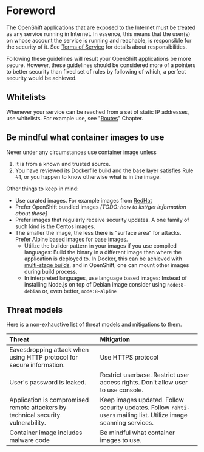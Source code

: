 # Foreword

The OpenShift applications that are exposed to the Internet must be treated as
any service running in Internet. In essence, this means that the user(s) on
whose account the service is running and reachable, is responsible for the
security of it. See [Terms of Service]() for details about responsibilities.

Following these guidelines will result your OpenShift applications be more
secure. However, these guidelines should be considered more of a pointers to
better security than fixed set of rules by following of which, a perfect
security would be achieved.

## Whitelists

Whenever your service can be reached from a set of static IP addresses, use
whitelists. For example use, see
"[Routes](../tutorials/elemental_tutorial#routes)" Chapter.

## Be mindful what container images to use

Never under any circumstances use container image unless

1.  It is from a known and trusted source.
2.  You have reviewed its Dockerfile build and the base layer satisfies Rule
    #1, or you happen to know otherwise what is in the image.

Other things to keep in mind:

* Use curated images. For example images from [RedHat](https://access.redhat.com/containers/#/)
* Prefer OpenShift bundled images *[TODO: how to list/get information about
  these]*
* Prefer images that regularly receive security updates. A one family
  of such kind is the Centos images.
* The smaller the image, the less there is "surface area" for attacks. Prefer
  Alpine based images for base images.
    * Utilize the builder pattern in your images if you use compiled languages:
      Build the binary in a different image than where the application is
      deployed to. In Docker, this can be achieved with [multi-stage
      builds](https://docs.docker.com/develop/develop-images/multistage-build/),
      and in OpenShift, one can mount other images during build process.
    * In interpreted languages, use language based images: Instead of
      installing Node.js on top of Debian image consider using `node:8-debian`
      or, even better, `node:8-alpine`

## Threat models

Here is a non-exhaustive list of threat models and mitigations to them.

| Threat | Mitigation |
|:-------|:-----------|
| Eavesdropping attack when using HTTP protocol for secure information. | Use HTTPS protocol |
| User's password is leaked. | Restrict userbase. Restrict user access rights. Don't allow user to use console. |
| Application is compromised remote attackers by technical security vulnerability. | Keep images updated. Follow security updates. Follow `rahti-users` mailing list. Utilize image scanning services. |
| Container image includes malware code | Be mindful what container images to use. |

